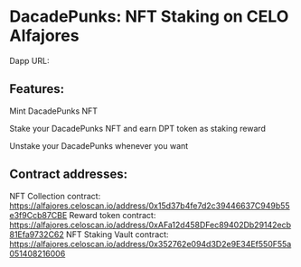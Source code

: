 # DacadePunks: NFT Staking on CELO Alfajores

Dapp URL: 

## Features:

Mint DacadePunks NFT

Stake your DacadePunks NFT and earn DPT token as staking reward

Unstake your DacadePunks whenever you want

## Contract addresses:

NFT Collection contract: https://alfajores.celoscan.io/address/0x15d37b4fe7d2c39446637C949b55e3f9Ccb87CBE
Reward token contract: https://alfajores.celoscan.io/address/0xAFa12d458DFec89402Db29142ecb81Efa9732C62
NFT Staking Vault contract: https://alfajores.celoscan.io/address/0x352762e094d3D2e9E34Ef550F55a051408216006